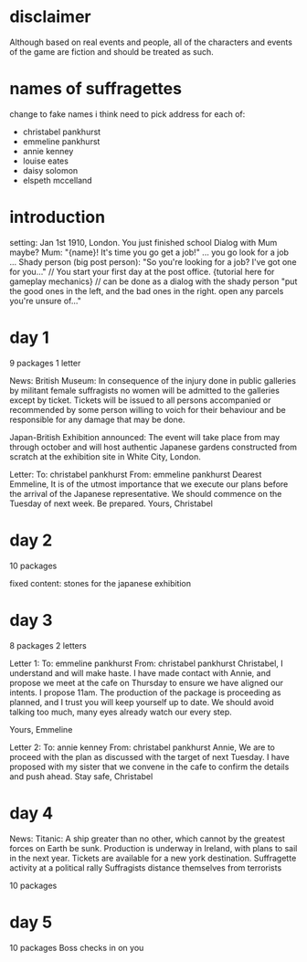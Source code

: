 # disclaimer 

Although based on real events and people, all of the characters and events of the game are fiction and should be treated as such.

# names of suffragettes
change to fake names i think
need to pick address for each of:
- christabel pankhurst
- emmeline pankhurst
- annie kenney
- louise eates
- daisy solomon
- elspeth mccelland

# introduction
setting: Jan 1st 1910, London. You just finished school
Dialog with Mum maybe?
Mum: "{name}! It's time you go get a job!"
... you go look for a job ...
Shady person (big post person): "So you're looking for a job? I've got one for you..."
//
You start your first day at the post office.
{tutorial here for gameplay mechanics} // can be done as a dialog with the shady person
"put the good ones in the left, and the bad ones in the right. open any parcels you're unsure of..."

# day 1
9 packages
1 letter

News:
British Museum:
  In consequence of the injury done in public galleries by militant female suffragists no women will be admitted to the galleries except by ticket. Tickets will be issued to all persons accompanied or recommended by some person willing to voich for their behaviour and be responsible for any damage that may be done.

Japan-British Exhibition announced:
The event will take place from may through october and will host authentic Japanese gardens constructed from scratch at the exhibition site in White City, London.

Letter:
To: christabel pankhurst
From: emmeline pankhurst
Dearest Emmeline,
It is of the utmost importance that we execute our plans before the arrival of the Japanese representative. We should commence on the Tuesday of next week.
Be prepared.
Yours,
Christabel


# day 2
10 packages

fixed content:
stones for the japanese exhibition

# day 3
8 packages
2 letters

Letter 1:
To: emmeline pankhurst
From: christabel pankhurst
Christabel,
I understand and will make haste. I have made contact with Annie, and propose we meet at the cafe on Thursday to ensure we have aligned our intents. I propose 11am. The production of the package is proceeding as planned, and I trust you will keep yourself up to date. We should avoid talking too much, many eyes already watch our every step.

Yours,
Emmeline

Letter 2:
To: annie kenney
From: christabel pankhurst
Annie,
We are to proceed with the plan as discussed with the target of next Tuesday. I have proposed with my sister that we convene in the cafe to confirm the details and push ahead.
Stay safe,
Christabel

# day 4
News:
Titanic:
A ship greater than no other, which cannot by the greatest forces on Earth be sunk. Production is underway in Ireland, with plans to sail in the next year. Tickets are available for a new york destination.
Suffragette activity at a political rally
Suffragists distance themselves from terrorists

10 packages

# day 5
10 packages
Boss checks in on you